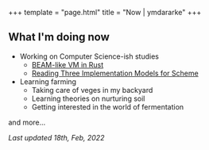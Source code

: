 +++
template = "page.html"
title = "Now | ymdararke"
+++

## What I'm doing now

* Working on Computer Science-ish studies
  * [BEAM-like VM in Rust](/blog/beam-like-vm-in-rust-01)
  * [Reading Three Implementation Models for Scheme](https://github.com/ymdarake/reading-three-implementation-models-for-scheme)
* Learning farming
  * Taking care of veges in my backyard
  * Learning theories on nurturing soil
  * Getting interested in the world of fermentation


and more...

_Last updated 18th, Feb, 2022_
